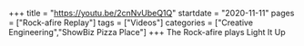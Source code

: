 +++
title = "https://youtu.be/2cnNvUbeQ1Q"
startdate = "2020-11-11"
pages = ["Rock-afire Replay"]
tags = ["Videos"]
categories = ["Creative Engineering","ShowBiz Pizza Place"]
+++
The Rock-afire plays Light It Up
